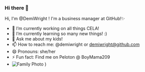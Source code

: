 ### Hi there 👋
​Hi, I'm @DemiWright ! I'm a business manager at GitHub!✨
- 🔭 I’m currently working on all things CELA!
- 🌱 I’m currently learning so many new things! :)
- 💬 Ask me about my kids! 
- 📫 How to reach me: @demiwright or demiwright@github.com
- 😄 Pronouns: she/her
- ⚡ Fun fact: Find me on Peloton @ BoyMama209 
- ![Family Photo](https://user-images.githubusercontent.com/83684841/122442734-bb819900-cf53-11eb-8d0c-21bf2f85ad55.jpg)
)
<!--
**demiwright/demiwright** is a ✨ _special_ ✨ repository because its `README.md` (this file) appears on your GitHub profile.

Here are some ideas to get you started:

- 🔭 I’m currently working on ...
- 🌱 I’m currently learning ...
- 👯 I’m looking to collaborate on ...
- 🤔 I’m looking for help with ...
- 💬 Ask me about ...
- 📫 How to reach me: ...
- 😄 Pronouns: ...
- ⚡ Fun fact: ...
-->
